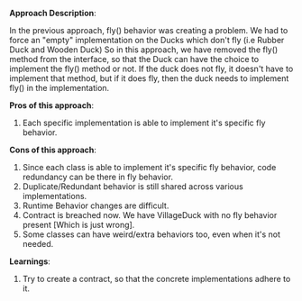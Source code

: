 **Approach Description**:

In the previous approach, fly() behavior was creating a problem. We had to force an "empty" implementation on the Ducks
which don't fly (i.e Rubber Duck and Wooden Duck)
So in this approach, we have removed the fly() method from the interface, so that the Duck can have the choice to
implement the fly() method or not. If the duck does not fly, it doesn't have to implement that method, but if it does
fly, then the duck needs to implement fly() in the implementation.

**Pros of this approach**:

1. Each specific implementation is able to implement it's specific fly behavior.

**Cons of this approach**:

1. Since each class is able to implement it's specific fly behavior, code redundancy can be there in fly behavior.
2. Duplicate/Redundant behavior is still shared across various implementations.
3. Runtime Behavior changes are difficult.
4. Contract is breached now. We have VillageDuck with no fly behavior present [Which is just wrong].
5. Some classes can have weird/extra behaviors too, even when it's not needed.

**Learnings**:

1. Try to create a contract, so that the concrete implementations adhere to it.
